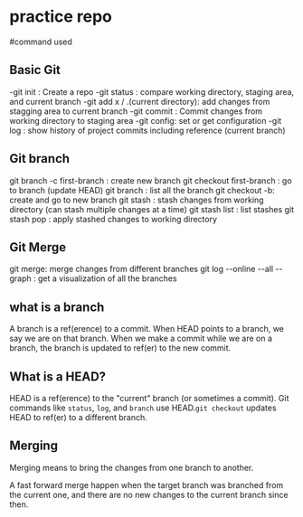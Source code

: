 # practice repo 

#command used 

## Basic Git 
-git init : Create a repo
-git status : compare working directory, staging area, and current branch
-git add x / .(current directory): add changes from stagging area to current branch
-git commit : Commit changes from working directory to staging area
-git config: set or get configuration
-git log : show history of project commits including reference (current branch)

## Git branch
git branch -c first-branch : create new branch
git checkout first-branch : go to branch (update HEAD)
git branch : list all the branch
git checkout -b: create and go to new branch
git stash : stash changes from working directory (can stash multiple changes at a time)
git stash list : list stashes
git stash pop : apply stashed changes to working directory

## Git Merge
git merge: merge changes from different branches
git log --online --all --graph : get a visualization of all the branches

## what is a branch
A branch is a ref(erence) to a commit. When HEAD points to a branch, we say we are on that branch. When we make a commit while we are on a branch, the branch is updated to ref(er) to the new commit.

## What is a HEAD?
HEAD is a ref(erence) to the "current" branch (or sometimes a commit). Git commands like `status`, `log`, and `branch` use HEAD.`git checkout` updates HEAD to ref(er) to a different branch.

## Merging
Merging means to bring the changes from one branch to another.

A fast forward merge happen when the target branch was branched from the current one, and there are no new changes to the current branch since then. 
